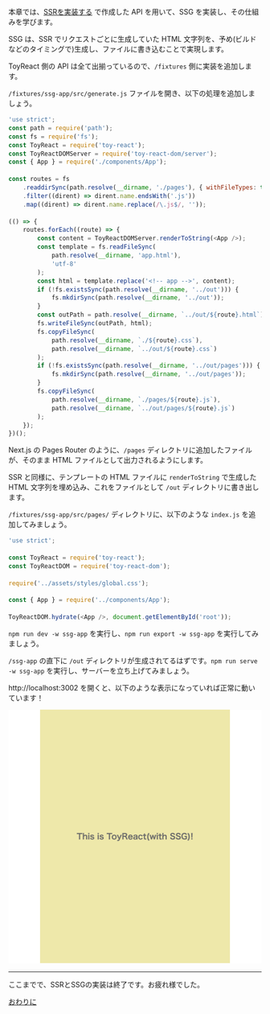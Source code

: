 本章では、[SSRを実装する](./SSRを実装する.md) で作成した API を用いて、SSG を実装し、その仕組みを学びます。

SSG は、SSR でリクエストごとに生成していた HTML 文字列を、予め(ビルドなどのタイミングで)生成し、ファイルに書き込むことで実現します。

ToyReact 側の API は全て出揃っているので、`/fixtures` 側に実装を追加します。

`/fixtures/ssg-app/src/generate.js` ファイルを開き、以下の処理を追加しましょう。

```js
'use strict';
const path = require('path');
const fs = require('fs');
const ToyReact = require('toy-react');
const ToyReactDOMServer = require('toy-react-dom/server');
const { App } = require('./components/App');

const routes = fs
    .readdirSync(path.resolve(__dirname, './pages'), { withFileTypes: true })
    .filter((dirent) => dirent.name.endsWith('.js'))
    .map((dirent) => dirent.name.replace(/\.js$/, ''));

(() => {
    routes.forEach((route) => {
        const content = ToyReactDOMServer.renderToString(<App />);
        const template = fs.readFileSync(
            path.resolve(__dirname, 'app.html'),
            'utf-8'
        );
        const html = template.replace('<!-- app -->', content);
        if (!fs.existsSync(path.resolve(__dirname, '../out'))) {
            fs.mkdirSync(path.resolve(__dirname, '../out'));
        }
        const outPath = path.resolve(__dirname, `../out/${route}.html`);
        fs.writeFileSync(outPath, html);
        fs.copyFileSync(
            path.resolve(__dirname, `./${route}.css`),
            path.resolve(__dirname, `../out/${route}.css`)
        );
        if (!fs.existsSync(path.resolve(__dirname, '../out/pages'))) {
            fs.mkdirSync(path.resolve(__dirname, '../out/pages'));
        }
        fs.copyFileSync(
            path.resolve(__dirname, `./pages/${route}.js`),
            path.resolve(__dirname, `../out/pages/${route}.js`)
        );
    });
})();
```

Next.js の Pages Router のように、`/pages` ディレクトリに追加したファイルが、そのまま HTML ファイルとして出力されるようにします。

SSR と同様に、テンプレートの HTML ファイルに `renderToString` で生成した HTML 文字列を埋め込み、これをファイルとして `/out` ディレクトリに書き出します。

`/fixtures/ssg-app/src/pages/` ディレクトリに、以下のような `index.js` を追加してみましょう。

```js
'use strict';

const ToyReact = require('toy-react');
const ToyReactDOM = require('toy-react-dom');

require('../assets/styles/global.css');

const { App } = require('../components/App');

ToyReactDOM.hydrate(<App />, document.getElementById('root'));
```

`npm run dev -w ssg-app` を実行し、`npm run export -w ssg-app` を実行してみましょう。

`/ssg-app` の直下に `/out` ディレクトリが生成されてるはずです。`npm run serve -w ssg-app` を実行し、サーバーを立ち上げてみましょう。

http://localhost:3002 を開くと、以下のような表示になっていれば正常に動いています！

![](../assets/ssg-app/npm-run-serve.png)

---

ここまでで、SSRとSSGの実装は終了です。お疲れ様でした。

[おわりに](./おわりに.md)
